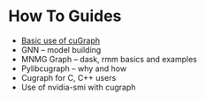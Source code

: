 # How To Guides
- [Basic use of cuGraph](./basic_cugraph.md)
- GNN – model building
- MNMG Graph – dask, rmm basics and examples
- Pylibcugraph – why and how
- Cugraph for C, C++ users
- Use of nvidia-smi with cugraph
